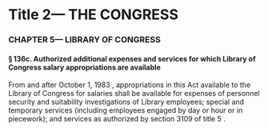 
# Title 2— THE CONGRESS
### CHAPTER 5— LIBRARY OF CONGRESS
#### § 136c. Authorized additional expenses and services for which Library of Congress salary appropriations are available

From and after October 1, 1983 , appropriations in this Act available to the Library of Congress for salaries shall be available for expenses of personnel security and suitability investigations of Library employees; special and temporary services (including employees engaged by day or hour or in piecework); and services as authorized by section 3109 of title 5 .
